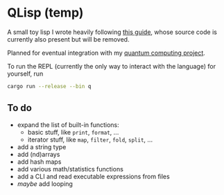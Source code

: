 # QLisp (temp)

A small toy lisp I wrote heavily following [this guide][risp], whose source
code is currently also present but will be removed.

Planned for eventual integration with my [quantum computing project][quacs].

To run the REPL (currently the only way to interact with the language) for
yourself, run
```bash
cargo run --release --bin q
```

## To do
- expand the list of built-in functions:
    - basic stuff, like `print`, `format`, ...
    - iterator stuff, like `map`, `filter`, `fold`, `split`, ...
- add a string type
- add (nd)arrays
- add hash maps
- add various math/statistics functions
- add a CLI and read executable expressions from files
- *maybe* add looping


[risp]: https://stopa.io/post/222
[quacs]: https://gitlab.com/whooie/quacs/-/tree/rustlib

